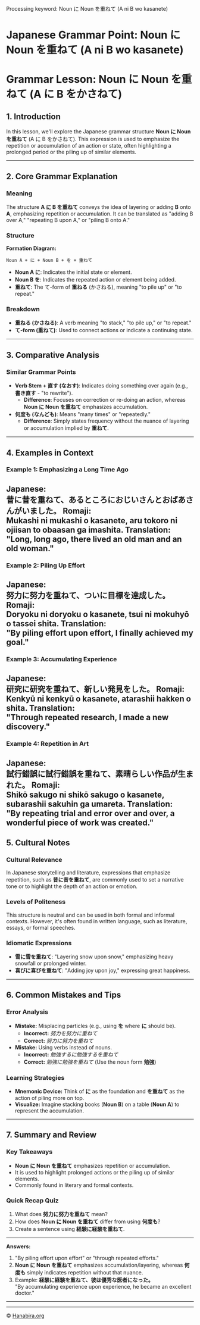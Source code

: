Processing keyword: Noun に Noun を重ねて (A ni B wo kasanete)
# Japanese Grammar Point: Noun に Noun を重ねて (A ni B wo kasanete)
# Grammar Lesson: Noun に Noun を重ねて (A に B をかさねて)
## 1. Introduction
In this lesson, we'll explore the Japanese grammar structure **Noun に Noun を重ねて** (A に B をかさねて). This expression is used to emphasize the repetition or accumulation of an action or state, often highlighting a prolonged period or the piling up of similar elements.

---
## 2. Core Grammar Explanation
### Meaning
The structure **A に B を重ねて** conveys the idea of layering or adding **B** onto **A**, emphasizing repetition or accumulation. It can be translated as "adding B over A," "repeating B upon A," or "piling B onto A."
### Structure
**Formation Diagram:**
```
Noun A + に + Noun B + を + 重ねて
```
- **Noun A に**: Indicates the initial state or element.
- **Noun B を**: Indicates the repeated action or element being added.
- **重ねて**: The て-form of **重ねる** (かさねる), meaning "to pile up" or "to repeat."
### Breakdown
- **重ねる (かさねる)**: A verb meaning "to stack," "to pile up," or "to repeat."
- **て-form (重ねて)**: Used to connect actions or indicate a continuing state.
---
## 3. Comparative Analysis
### Similar Grammar Points
- **Verb Stem + 直す (なおす)**: Indicates doing something over again (e.g., **書き直す** - "to rewrite").
  - **Difference**: Focuses on correction or re-doing an action, whereas **Noun に Noun を重ねて** emphasizes accumulation.
- **何度も (なんども)**: Means "many times" or "repeatedly."
  - **Difference**: Simply states frequency without the nuance of layering or accumulation implied by **重ねて**.
---
## 4. Examples in Context
### Example 1: Emphasizing a Long Time Ago
**Japanese:**  
昔に昔を重ねて、あるところにおじいさんとおばあさんがいました。
**Romaji:**  
Mukashi ni mukashi o kasanete, aru tokoro ni ojiisan to obaasan ga imashita.
**Translation:**  
"Long, long ago, there lived an old man and an old woman."
---
### Example 2: Piling Up Effort
**Japanese:**  
努力に努力を重ねて、ついに目標を達成した。
**Romaji:**  
Doryoku ni doryoku o kasanete, tsui ni mokuhyō o tassei shita.
**Translation:**  
"By piling effort upon effort, I finally achieved my goal."
---
### Example 3: Accumulating Experience
**Japanese:**  
研究に研究を重ねて、新しい発見をした。
**Romaji:**  
Kenkyū ni kenkyū o kasanete, atarashii hakken o shita.
**Translation:**  
"Through repeated research, I made a new discovery."
---
### Example 4: Repetition in Art
**Japanese:**  
試行錯誤に試行錯誤を重ねて、素晴らしい作品が生まれた。
**Romaji:**  
Shikō sakugo ni shikō sakugo o kasanete, subarashii sakuhin ga umareta.
**Translation:**  
"By repeating trial and error over and over, a wonderful piece of work was created."
---
## 5. Cultural Notes
### Cultural Relevance
In Japanese storytelling and literature, expressions that emphasize repetition, such as **昔に昔を重ねて**, are commonly used to set a narrative tone or to highlight the depth of an action or emotion.
### Levels of Politeness
This structure is neutral and can be used in both formal and informal contexts. However, it's often found in written language, such as literature, essays, or formal speeches.
### Idiomatic Expressions
- **雪に雪を重ねて**: "Layering snow upon snow," emphasizing heavy snowfall or prolonged winter.
- **喜びに喜びを重ねて**: "Adding joy upon joy," expressing great happiness.
---
## 6. Common Mistakes and Tips
### Error Analysis
- **Mistake:** Misplacing particles (e.g., using **を** where **に** should be).
  - **Incorrect:** *努力を努力に重ねて*
  - **Correct:** *努力に努力を重ねて*
- **Mistake:** Using verbs instead of nouns.
  - **Incorrect:** *勉強するに勉強するを重ねて*
  - **Correct:** *勉強に勉強を重ねて* (Use the noun form **勉強**)
### Learning Strategies
- **Mnemonic Device:** Think of **に** as the foundation and **を重ねて** as the action of piling more on top.
- **Visualize:** Imagine stacking books (**Noun B**) on a table (**Noun A**) to represent the accumulation.
---
## 7. Summary and Review
### Key Takeaways
- **Noun に Noun を重ねて** emphasizes repetition or accumulation.
- It is used to highlight prolonged actions or the piling up of similar elements.
- Commonly found in literary and formal contexts.
### Quick Recap Quiz
1. What does **努力に努力を重ねて** mean?
2. How does **Noun に Noun を重ねて** differ from using **何度も**?
3. Create a sentence using **経験に経験を重ねて**.
---
**Answers:**
1. "By piling effort upon effort" or "through repeated efforts."
2. **Noun に Noun を重ねて** emphasizes accumulation/layering, whereas **何度も** simply indicates repetition without that nuance.
3. Example: **経験に経験を重ねて、彼は優秀な医者になった。**  
   "By accumulating experience upon experience, he became an excellent doctor."
---


---

© [Hanabira.org](https://hanabira.org)

